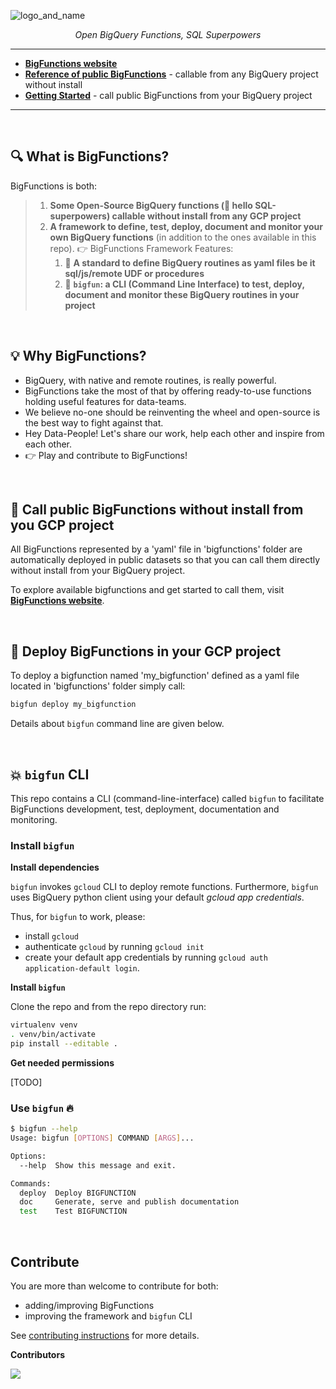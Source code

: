 
![logo_and_name](https://user-images.githubusercontent.com/111615732/186508787-6af04ed0-4750-4c49-926a-eacfd4a3dfbb.png)
<p align="center">
    <em>Open BigQuery Functions, SQL Superpowers</em>
</p>

---

- **<a href="https://unytics.github.io/bigfunctions/" target="_blank">BigFunctions website</a>**
- **<a href="https://unytics.github.io/bigfunctions/reference/" target="_blank">Reference of public BigFunctions</a>** - callable from any BigQuery project without install
- **<a href="https://unytics.io/bigfunctions/getting_started/" target="_blank">Getting Started</a>** - call public BigFunctions from your BigQuery project

---

<br>

## 🔍️ What is BigFunctions?

BigFunctions is both:

> 1. **Some Open-Source BigQuery functions (💪 hello SQL-superpowers) callable without install from any GCP project**
> 2. **A framework to define, test, deploy, document and monitor your own BigQuery functions** (in addition to the ones available in this repo). 👉 BigFunctions Framework Features:
>     1. 💚 **A standard to define BigQuery routines as yaml files be it sql/js/remote UDF or procedures**
>     2. 💚 **`bigfun`: a CLI (Command Line Interface) to test, deploy, document and monitor these BigQuery routines in your project**


<br>


## 💡 Why BigFunctions?

- BigQuery, with native and remote routines, is really powerful.
- BigFunctions take the most of that by offering ready-to-use functions holding useful features for data-teams.
- We believe no-one should be reinventing the wheel and open-source is the best way to fight against that.
- Hey Data-People! Let's share our work, help each other and inspire from each other.
- 👉 Play and contribute to BigFunctions!

<br>

## 👀 Call public BigFunctions without install from you GCP project

All BigFunctions represented by a 'yaml' file in 'bigfunctions' folder are automatically deployed in public datasets so that you can call them directly without install from your BigQuery project. 

To explore available bigfunctions and get started to call them, visit **<a href="https://unytics.github.io/bigfunctions/" target="_blank">BigFunctions website</a>**.

<br>


## 🚀 Deploy BigFunctions in your GCP project

To deploy a bigfunction named 'my_bigfunction' defined as a yaml file located in 'bigfunctions' folder simply call:

``` sh
bigfun deploy my_bigfunction
```

Details about `bigfun` command line are given below.

<br>


## 💥 `bigfun` CLI

This repo contains a CLI (command-line-interface) called `bigfun` to facilitate BigFunctions development, test, deployment, documentation and monitoring.

### Install `bigfun`

**Install dependencies**

`bigfun` invokes `gcloud` CLI to deploy remote functions. Furthermore, `bigfun` uses BigQuery python client using your default *gcloud app credentials*.

Thus, for `bigfun` to work, please:

- install `gcloud`
- authenticate `gcloud` by running `gcloud init`
- create your default app credentials by running `gcloud auth application-default login`.

**Install `bigfun`**

Clone the repo and from the repo directory run:

``` sh
virtualenv venv
. venv/bin/activate
pip install --editable .
```

**Get needed permissions**

[TODO]


### Use `bigfun` 🔥

``` sh
$ bigfun --help
Usage: bigfun [OPTIONS] COMMAND [ARGS]...

Options:
  --help  Show this message and exit.

Commands:
  deploy  Deploy BIGFUNCTION
  doc     Generate, serve and publish documentation
  test    Test BIGFUNCTION
```

<br>

## Contribute

You are more than welcome to contribute for both:

- adding/improving BigFunctions
- improving the framework and `bigfun` CLI

See [contributing instructions](https://github.com/unytics/bigfunctions/blob/main/CONTRIBUTING.md) for more details.

**Contributors**

<a href="https://github.com/unytics/bigfunctions/graphs/contributors">
  <img src="https://contrib.rocks/image?repo=unytics/bigfunctions" />
</a>
